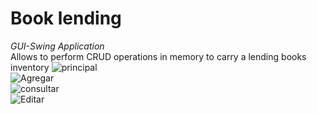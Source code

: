 # Book lending
*GUI-Swing Application*
<br>
Allows to perform CRUD operations in memory to carry a lending books inventory
![principal](https://user-images.githubusercontent.com/96161558/197406916-ce685814-727a-4d67-8f2a-a6e34a6a1f98.PNG)
<br>
![Agregar](https://user-images.githubusercontent.com/96161558/197407049-bef6aa12-0146-4ea6-942f-7b1cdbe81176.png)
<br>
![consultar](https://user-images.githubusercontent.com/96161558/197407095-6f973591-38bb-4453-850d-eed4e8f7eb67.PNG)
<br>
![Editar](https://user-images.githubusercontent.com/96161558/197407225-2b65f7d4-1be0-4f31-9abb-ec729e69b2c1.PNG)
